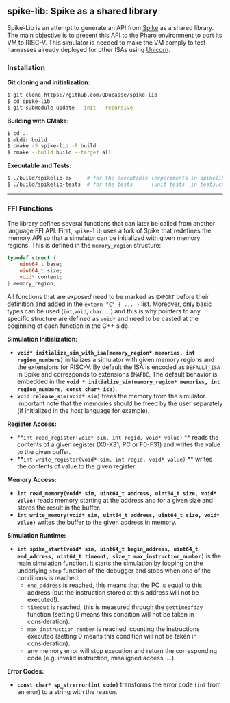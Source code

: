 ## spike-lib: Spike as a shared library

Spike-Lib is an attempt to generate an API from [Spike](https://github.com/riscv/riscv-isa-sim) as a shared library. The main objective is to present this API to the [Pharo](https://github.com/pharo-project/pharo) environment  to port its VM to RISC-V. This simulator is needed to make the VM comply to test harnesses already deployed for other ISAs using [Unicorn](https://github.com/unicorn-engine/unicorn).

### Installation

**Git cloning and initialization:**

```bash
$ git clone https://github.com/QDucasse/spike-lib
$ cd spike-lib
$ git submodule update --init --recursive
```

**Building with CMake:**

```bash
$ cd ..
$ mkdir build
$ cmake -S spike-lib -B build
$ cmake --build build --target all
```

**Executable and Tests:**

```bash
$ ./build/spikelib-ex     # for the executable (experiments in spikelib.cpp >> main)
$ ./build/spikelib-tests  # for the tests      (unit tests  in tests.cpp >> all tests called in main)
```

---

### FFI Functions

The library defines several functions that can later be called from another language FFI API. First, `spike-lib` uses a fork of Spike that redefines the memory API so that a simulator can be initialized with given memory regions. This is defined in the `memory_region` structure:

```c
typedef struct {
    uint64_t base;
    uint64_t size;
    void* content;
} memory_region;
```

All functions that are *exposed* need to be marked as `EXPORT` before their definition and added in the `extern "C" { ... }` list. Moreover, only basic types can be used (`int`,`void`, `char`, ...) and this is why pointers to any specific structure are defined as `void*` and need to be casted at the beginning of each function in the C++ side.

**Simulation Initialization:** 

- **`void* initialize_sim_with_isa(memory_region* memories, int region_numbers)`**  initializes a simulator with given memory regions and the extensions for RISC-V. By default the ISA is encoded as `DEFAULT_ISA` in Spike and corresponds to extensions `IMAFDC`. The default behavior is embedded in the **`void * initialize_sim(memory_region* memories, int region_numbers, const char* isa)`**. 
- **`void release_sim(void* sim)`** frees the memory from the simulator. Important note that the memories should be freed by the user separately (if initialized in the host language for example).

**Register Access:**

- **`int read_register(void* sim, int regid, void* value)` ** reads the contents of a given register (X0-X31, PC or F0-F31) and writes the value to the given buffer. 
- **`int write_register(void* sim, int regid, void* value)` ** writes the contents of value to the given register.

**Memory Access:**

- **`int read_memory(void* sim, uint64_t address, uint64_t size, void* value)`** reads memory starting at the address and for a given size and stores the result in the buffer.
- **`int write_memory(void* sim, uint64_t address, uint64_t size, void* value)`** writes the buffer to the given address in memory.

**Simulation Runtime:**

- **`int spike_start(void* sim, uint64_t begin_address, uint64_t end_address, uint64_t timeout, size_t max_instruction_number)`** is the main simulation function. It starts the simulation by looping on the underlying `step` function of the debugger and stops when one of the conditions is reached:
  - `end_address` is reached, this means that the PC is equal to this address (but the instruction stored at this address will not be executed!).
  - `timeout` is reached, this is measured through the `gettimeofday` function (setting 0 means this condition will not be taken in consideration).
  - `max_instruction_number` is reached, counting the instructions executed (setting 0 means this condition will not be taken in consideration).
  - any memory error will stop execution and return the corresponding code (e.g. invalid instruction, misaligned access, ...).

**Error Codes:**

- **`const char* sp_strerror(int code)`** transforms the error code (`int` from an `enum`) to a string with the reason.
